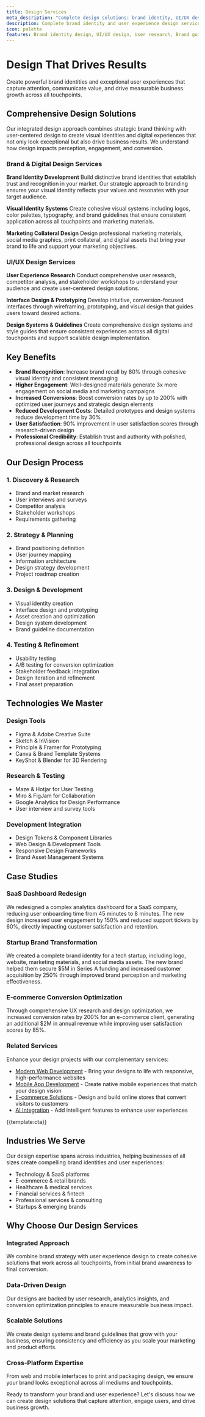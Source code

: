 ```yaml
---
title: Design Services
meta_description: "Complete design solutions: brand identity, UI/UX design, digital assets. Boost engagement 300%, increase conversions 200%. Transform your brand today!"
description: Complete brand identity and user experience design services including logo design, brand guidelines, UI/UX design, and digital asset creation
icon: palette
features: Brand identity design, UI/UX design, User research, Brand guidelines, Marketing collateral, Design systems, Responsive design, Usability testing
---
```


# Design That Drives Results

Create powerful brand identities and exceptional user experiences that capture attention, communicate value, and drive measurable business growth across all touchpoints.

## Comprehensive Design Solutions

Our integrated design approach combines strategic brand thinking with user-centered design to create visual identities and digital experiences that not only look exceptional but also drive business results. We understand how design impacts perception, engagement, and conversion.

### Brand & Digital Design Services

**Brand Identity Development**
Build distinctive brand identities that establish trust and recognition in your market. Our strategic approach to branding ensures your visual identity reflects your values and resonates with your target audience.

**Visual Identity Systems**
Create cohesive visual systems including logos, color palettes, typography, and brand guidelines that ensure consistent application across all touchpoints and marketing materials.

**Marketing Collateral Design**
Design professional marketing materials, social media graphics, print collateral, and digital assets that bring your brand to life and support your marketing objectives.

### UI/UX Design Services

**User Experience Research**
Conduct comprehensive user research, competitor analysis, and stakeholder workshops to understand your audience and create user-centered design solutions.

**Interface Design & Prototyping**
Develop intuitive, conversion-focused interfaces through wireframing, prototyping, and visual design that guides users toward desired actions.

**Design Systems & Guidelines**
Create comprehensive design systems and style guides that ensure consistent experiences across all digital touchpoints and support scalable design implementation.

## Key Benefits

- **Brand Recognition**: Increase brand recall by 80% through cohesive visual identity and consistent messaging
- **Higher Engagement**: Well-designed materials generate 3x more engagement on social media and marketing campaigns
- **Increased Conversions**: Boost conversion rates by up to 200% with optimized user journeys and strategic design elements
- **Reduced Development Costs**: Detailed prototypes and design systems reduce development time by 30%
- **User Satisfaction**: 90% improvement in user satisfaction scores through research-driven design
- **Professional Credibility**: Establish trust and authority with polished, professional design across all touchpoints

## Our Design Process

### 1. Discovery & Research
- Brand and market research
- User interviews and surveys
- Competitor analysis
- Stakeholder workshops
- Requirements gathering

### 2. Strategy & Planning
- Brand positioning definition
- User journey mapping
- Information architecture
- Design strategy development
- Project roadmap creation

### 3. Design & Development
- Visual identity creation
- Interface design and prototyping
- Asset creation and optimization
- Design system development
- Brand guideline documentation

### 4. Testing & Refinement
- Usability testing
- A/B testing for conversion optimization
- Stakeholder feedback integration
- Design iteration and refinement
- Final asset preparation

## Technologies We Master

### Design Tools
- Figma & Adobe Creative Suite
- Sketch & InVision
- Principle & Framer for Prototyping
- Canva & Brand Template Systems
- KeyShot & Blender for 3D Rendering

### Research & Testing
- Maze & Hotjar for User Testing
- Miro & FigJam for Collaboration
- Google Analytics for Design Performance
- User interview and survey tools

### Development Integration
- Design Tokens & Component Libraries
- Web Design & Development Tools
- Responsive Design Frameworks
- Brand Asset Management Systems

## Case Studies

### SaaS Dashboard Redesign
We redesigned a complex analytics dashboard for a SaaS company, reducing user onboarding time from 45 minutes to 8 minutes. The new design increased user engagement by 150% and reduced support tickets by 60%, directly impacting customer satisfaction and retention.

### Startup Brand Transformation
We created a complete brand identity for a tech startup, including logo, website, marketing materials, and social media assets. The new brand helped them secure $5M in Series A funding and increased customer acquisition by 250% through improved brand perception and marketing effectiveness.

### E-commerce Conversion Optimization
Through comprehensive UX research and design optimization, we increased conversion rates by 200% for an e-commerce client, generating an additional $2M in annual revenue while improving user satisfaction scores by 85%.

### Related Services
Enhance your design projects with our complementary services:
- [Modern Web Development](web-development.html) - Bring your designs to life with responsive, high-performance websites
- [Mobile App Development](mobile_app.development.html) - Create native mobile experiences that match your design vision
- [E-commerce Solutions](e_commerce_solutions.html) - Design and build online stores that convert visitors to customers
- [AI Integration](ai-integration.html) - Add intelligent features to enhance user experiences

{{template:cta}}

## Industries We Serve

Our design expertise spans across industries, helping businesses of all sizes create compelling brand identities and user experiences:

- Technology & SaaS platforms
- E-commerce & retail brands
- Healthcare & medical services
- Financial services & fintech
- Professional services & consulting
- Startups & emerging brands

## Why Choose Our Design Services

### Integrated Approach
We combine brand strategy with user experience design to create cohesive solutions that work across all touchpoints, from initial brand awareness to final conversion.

### Data-Driven Design
Our designs are backed by user research, analytics insights, and conversion optimization principles to ensure measurable business impact.

### Scalable Solutions
We create design systems and brand guidelines that grow with your business, ensuring consistency and efficiency as you scale your marketing and product efforts.

### Cross-Platform Expertise
From web and mobile interfaces to print and packaging design, we ensure your brand looks exceptional across all mediums and touchpoints.

Ready to transform your brand and user experience? Let's discuss how we can create design solutions that capture attention, engage users, and drive business growth.